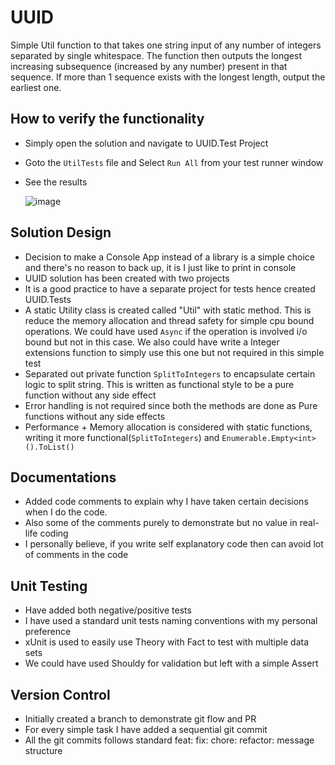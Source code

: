 # UUID
Simple Util function to that takes one string input of any number of
integers separated by single whitespace. The function then outputs the
longest increasing subsequence (increased by any number) present in that
sequence. If more than 1 sequence exists with the longest length, output
the earliest one. 

## How to verify the functionality
* Simply open the solution and navigate to UUID.Test Project
* Goto the ```UtilTests``` file and Select ```Run All``` from your test runner window
* See the results

  ![image](https://github.com/ludmal/UUID/assets/130307/8e051abe-dacb-4e33-a896-173cf4a0bf31)

## Solution Design
* Decision to make a Console App instead of a library is a simple choice and there's no reason to back up, it is I just like to print in console
* UUID solution has been created with two projects
* It is a good practice to have a separate project for tests hence created UUID.Tests
* A static Utility class is created called "Util" with static method. This is reduce the memory allocation and thread safety for simple cpu bound operations. We could have used ```Async``` if the operation is involved i/o bound but not in this case. We also could have write a Integer extensions function to simply use this one but not required in this simple test 
* Separated out private function ```SplitToIntegers``` to encapsulate certain logic to split string. This is written as functional style to be a pure function without any side effect
* Error handling is not required since both the methods are done as Pure functions without any side effects
* Performance + Memory allocation is considered with static functions, writing it more functional(```SplitToIntegers```) and ```Enumerable.Empty<int>().ToList()```

## Documentations
* Added code comments to explain why I have taken certain decisions when I do the code.
* Also some of the comments purely to demonstrate but no value in real-life coding
* I personally believe, if you write self explanatory code then can avoid lot of comments in the code

## Unit Testing
* Have added both negative/positive tests
* I have used a standard unit tests naming conventions with my personal preference
* xUnit is used to easily use Theory with Fact to test with multiple data sets
* We could have used Shouldy for validation but left with a simple Assert

## Version Control
* Initially created a branch to demonstrate git flow and PR
* For every simple task I have added a sequential git commit
* All the git commits follows standard feat: fix: chore: refactor: message structure



